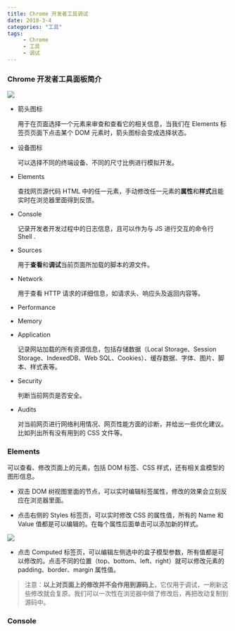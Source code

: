 ```yaml
---
title: Chrome 开发者工具调试
date: 2018-3-4
categories: "工具"
tags:
     - Chrome
     - 工具
     - 调试
---
```







### Chrome 开发者工具面板简介

![](/images/3.png)

- 箭头图标

  用于在页面选择一个元素来审查和查看它的相关信息，当我们在 Elements 标签页页面下点击某个 DOM 元素时，箭头图标会变成选择状态。

- 设备图标

  可以选择不同的终端设备、不同的尺寸比例进行模拟开发。

- Elements

  查找网页源代码 HTML 中的任一元素，手动修改任一元素的**属性**和**样式**且能实时在浏览器里面得到反馈。

- Console

  记录开发者开发过程中的日志信息，且可以作为与 JS 进行交互的命令行 Shell .

- Sources

  用于**查看**和**调试**当前页面所加载的脚本的源文件。

- Network

  用于查看 HTTP 请求的详细信息，如请求头、响应头及返回内容等。

- Performance

- Memory

- Application

  记录网站加载的所有资源信息，包括存储数据（Local Storage、Session Storage、IndexedDB、Web SQL、Cookies）、缓存数据、字体、图片、脚本、样式表等。

- Security

  判断当前网页是否安全。

- Audits

  对当前网页进行网络利用情况、网页性能方面的诊断，并给出一些优化建议。比如列出所有没有用到的 CSS 文件等。

### Elements

可以查看、修改页面上的元素，包括 DOM 标签、CSS 样式，还有相关盒模型的图形信息。

- 双击 DOM 树视图里面的节点，可以实时编辑标签属性，修改的效果会立刻反应在浏览器里面。

- 点击右侧的 Styles 标签页，可以实时修改 CSS 的属性值，所有的 Name 和 Value 值都是可以编辑的。在每个属性后面单击可以添加新的样式。

![](/images/4.png)

- 点击 Computed 标签页，可以编辑左侧选中的盒子模型参数，所有值都是可以修改的。点击不同的位置（top、bottom、left、right）就可以修改元素的 padding、border、margin 属性值。

> 注意：**以上对页面上的修改并不会作用到源码上**，它仅用于调试，一刷新这些修改就会复原。我们可以一次性在浏览器中做了修改后，再把改动复制到源码中。

### Console







